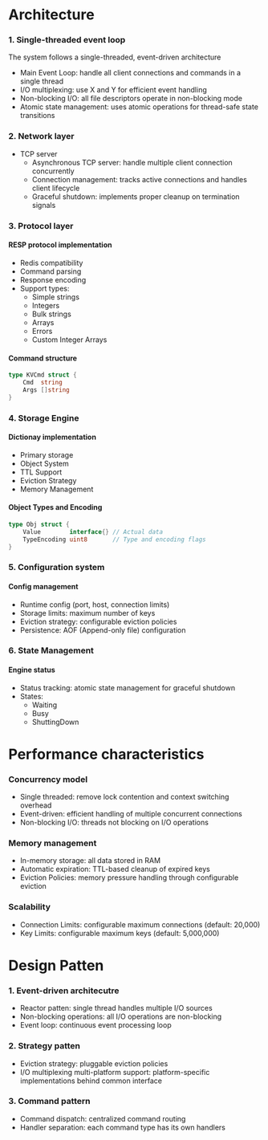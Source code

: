 
# Architecture
### 1. Single-threaded event loop
The system follows a single-threaded, event-driven architecture

- Main Event Loop: handle all client connections and commands in a single thread
- I/O multiplexing: use X and Y for efficient event handling
- Non-blocking I/O: all file descriptors operate in non-blocking mode
- Atomic state management: uses atomic operations for thread-safe state transitions

### 2. Network layer

- TCP server
  + Asynchronous TCP server: handle multiple client connection concurrently
  + Connection management: tracks active connections and handles client lifecycle
  + Graceful shutdown: implements proper cleanup on termination signals

### 3. Protocol layer

#### RESP protocol implementation
- Redis compatibility
- Command parsing
- Response encoding
- Support types:
  + Simple strings
  + Integers
  + Bulk strings
  + Arrays
  + Errors
  + Custom Integer Arrays

#### Command structure
```go
type KVCmd struct {
    Cmd  string
    Args []string
}
```

### 4. Storage Engine

#### Dictionay implementation
- Primary storage
- Object System
- TTL Support
- Eviction Strategy
- Memory Management

#### Object Types and Encoding
```go
type Obj struct {
    Value        interface{} // Actual data
    TypeEncoding uint8       // Type and encoding flags
}
```


### 5. Configuration system

#### Config management
- Runtime config (port, host, connection limits)
- Storage limits: maximum number of keys
- Eviction strategy: configurable eviction policies
- Persistence: AOF (Append-only file) configuration


### 6. State Management

#### Engine status
- Status tracking: atomic state management for graceful shutdown
- States:
  + Waiting
  + Busy
  + ShuttingDown

# Performance characteristics

### Concurrency model
- Single threaded: remove lock contention and context switching overhead
- Event-driven: efficient handling of multiple concurrent connections
- Non-blocking I/O: threads not blocking on I/O operations

### Memory management
- In-memory storage: all data stored in RAM
- Automatic expiration: TTL-based cleanup of expired keys
- Eviction Policies: memory pressure handling through configurable eviction

### Scalability
- Connection Limits: configurable maximum connections (default: 20,000)
- Key Limits: configurable maximum keys (default: 5,000,000)

# Design Patten

### 1. Event-driven architecutre
- Reactor patten: single thread handles multiple I/O sources
- Non-blocking operations: all I/O operations are non-blocking
- Event loop: continuous event processing loop

### 2. Strategy patten
- Eviction strategy: pluggable eviction policies
- I/O multiplexing multi-platform support: platform-specific implementations behind common interface

### 3. Command pattern
- Command dispatch: centralized command routing
- Handler separation: each command type has its own handlers




